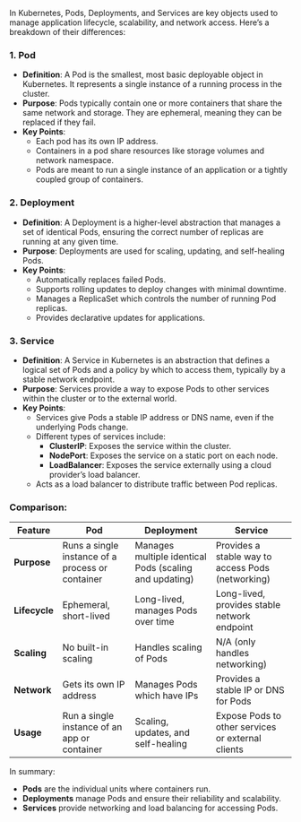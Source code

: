 In Kubernetes, Pods, Deployments, and Services are key objects used to manage application lifecycle, scalability, and network access. Here’s a breakdown of their differences:

### 1. **Pod**
- **Definition**: A Pod is the smallest, most basic deployable object in Kubernetes. It represents a single instance of a running process in the cluster.
- **Purpose**: Pods typically contain one or more containers that share the same network and storage. They are ephemeral, meaning they can be replaced if they fail.
- **Key Points**:
  - Each pod has its own IP address.
  - Containers in a pod share resources like storage volumes and network namespace.
  - Pods are meant to run a single instance of an application or a tightly coupled group of containers.

### 2. **Deployment**
- **Definition**: A Deployment is a higher-level abstraction that manages a set of identical Pods, ensuring the correct number of replicas are running at any given time.
- **Purpose**: Deployments are used for scaling, updating, and self-healing Pods.
- **Key Points**:
  - Automatically replaces failed Pods.
  - Supports rolling updates to deploy changes with minimal downtime.
  - Manages a ReplicaSet which controls the number of running Pod replicas.
  - Provides declarative updates for applications.

### 3. **Service**
- **Definition**: A Service in Kubernetes is an abstraction that defines a logical set of Pods and a policy by which to access them, typically by a stable network endpoint.
- **Purpose**: Services provide a way to expose Pods to other services within the cluster or to the external world.
- **Key Points**:
  - Services give Pods a stable IP address or DNS name, even if the underlying Pods change.
  - Different types of services include:
    - **ClusterIP**: Exposes the service within the cluster.
    - **NodePort**: Exposes the service on a static port on each node.
    - **LoadBalancer**: Exposes the service externally using a cloud provider’s load balancer.
  - Acts as a load balancer to distribute traffic between Pod replicas.

### Comparison:

| **Feature**     | **Pod** | **Deployment**              | **Service**                 |
|-----------------|---------|-----------------------------|-----------------------------|
| **Purpose**     | Runs a single instance of a process or container | Manages multiple identical Pods (scaling and updating) | Provides a stable way to access Pods (networking) |
| **Lifecycle**   | Ephemeral, short-lived                | Long-lived, manages Pods over time | Long-lived, provides stable network endpoint |
| **Scaling**     | No built-in scaling                  | Handles scaling of Pods      | N/A (only handles networking) |
| **Network**     | Gets its own IP address              | Manages Pods which have IPs  | Provides a stable IP or DNS for Pods |
| **Usage**       | Run a single instance of an app or container | Scaling, updates, and self-healing | Expose Pods to other services or external clients |

In summary:
- **Pods** are the individual units where containers run.
- **Deployments** manage Pods and ensure their reliability and scalability.
- **Services** provide networking and load balancing for accessing Pods.
